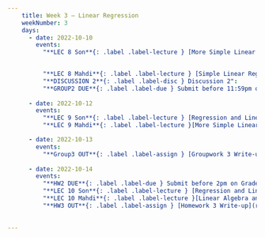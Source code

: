 ```yaml
---
    title: Week 3 – Linear Regression
    weekNumber: 3
    days:
      - date: 2022-10-10
        events:
          "**LEC 8 Son**{: .label .label-lecture } [More Simple Linear Regression](resources/lecture/lec08_son.pdf)": 
            

          "**LEC 8 Mahdi**{: .label .label-lecture } [Simple Linear Regression](resources/lecture/lec08_mahdi.pdf), [Annotated](resources/lecture/lec08_mahdi_annotated.pdf)": "[C2, P1-7](resources/notes/notes_chapter_2.pdf#page=1)"
          "**DISCUSSION 2**{: .label .label-disc } Discussion 2":
          "**GROUP2 DUE**{: .label .label-due } Submit before 11:59pm on Gradescope" : 
          
      - date: 2022-10-12
        events:
          "**LEC 9 Son**{: .label .label-lecture } [Regression and Linear Algebra](resources/lecture/lec09_son.pdf)":
          "**LEC 9 Mahdi**{: .label .label-lecture }[More Simple Linear Regression](resources/lecture/lec09_mahdi.pdf),  [Annotated](resources/lecture/lec09_mahdi_annotated.pdf),     [Code](https://datahub.ucsd.edu/user/msoleymani/notebooks/public/msoleymani/lec09/lec09.ipynb) ": "[C2, P1-7](resources/notes/notes_chapter_2.pdf#page=1)"

      - date: 2022-10-13
        events:
          "**Group3 OUT**{: .label .label-assign } [Groupwork 3 Write-up](resources/groupwork/gw3.pdf)":
      
      - date: 2022-10-14
        events:
          "**HW2 DUE**{: .label .label-due } Submit before 2pm on Gradescope" :
          "**LEC 10 Son**{: .label .label-lecture } [Regression and Linear Algebra Cont.](resources/lecture/lec10_son.pdf)" :
          "**LEC 10 Mahdi**{: .label .label-lecture }[Linear Algebra and Regression](resources/lecture/lec10_mahdi.pdf), [Annotated](resources/lecture/lec10_mahdi_annotated.pdf)" : "[C2, P9-13](resources/notes/notes_chapter_2.pdf#page=9)"
          "**HW3 OUT**{: .label .label-assign } [Homework 3 Write-up](resources/homework/hw3_corrected_v3.pdf)":
          
            
---
```

